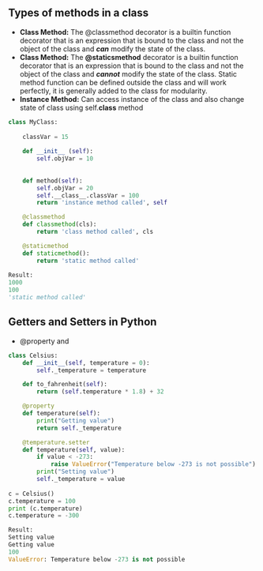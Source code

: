 ## Types of methods in a class
* __Class Method:__ The @classmethod decorator is a builtin function decorator that is an expression that is bound to the class and not
the object of the class and ___can___ modify the state of the class.
* __Class Method:__ The __@staticsmethod__ decorator is a builtin function decorator that is an expression that is bound to the class and not
the object of the class and ___cannot___ modify the state of the class. Static method function can be defined outside the class 
and will work perfectly, it is generally added to the class for modularity.
* __Instance Method:__ Can access instance of the class and also change state of class using self.__class__ method 


```py
class MyClass:
    
    classVar = 15
    
    def __init__ (self):
        self.objVar = 10
    
    
    def method(self):
        self.objVar = 20
        self.__class__.classVar = 100
        return 'instance method called', self

    @classmethod
    def classmethod(cls):
        return 'class method called', cls

    @staticmethod
    def staticmethod():
        return 'static method called'
        
Result:
1000
100
'static method called'
```

## Getters and Setters in Python
* @property and 
```py
class Celsius:
    def __init__(self, temperature = 0):
        self._temperature = temperature

    def to_fahrenheit(self):
        return (self.temperature * 1.8) + 32

    @property
    def temperature(self):
        print("Getting value")
        return self._temperature

    @temperature.setter
    def temperature(self, value):
        if value < -273:
            raise ValueError("Temperature below -273 is not possible")
        print("Setting value")
        self._temperature = value
        
c = Celsius()
c.temperature = 100
print (c.temperature)
c.temperature = -300

Result:
Setting value
Getting value
100
ValueError: Temperature below -273 is not possible

```
